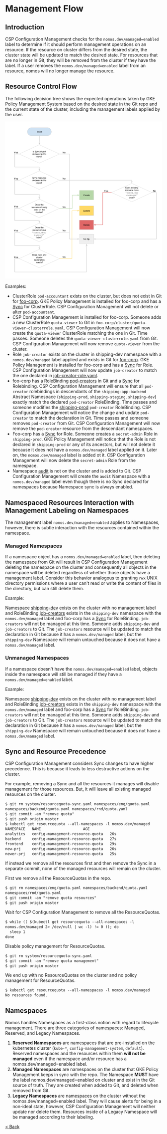 # Management Flow

## Introduction

CSP Configuration Management checks for the `nomos.dev/managed=enabled` label to
determine if it should perform management operations on an resource. If the
resource on cluster differs from the desired state, the cluster state will be
updated to match the desired state. For resources that are no longer in Git,
they will be removed from the cluster if they have the label. If a user removes
the `nomos.dev/managed=enabled` label from an resource, nomos will no longer
manage the resource.

## Resource Control Flow

The following decision tree shows the expected operations taken by GKE Policy
Management System based on the desired state in the Git repo and the current
state of the cluster, including the management labels applied by the user.

![drawing](../img/system_flow.png)

Examples:

*   ClusterRole `pod-accountant` exists on the cluster, but does not exist in
    Git for
    [foo-corp](https://github.com/frankfarzan/foo-corp-example/tree/0.1.0). GKE
    Policy Management is installed for foo-corp and has a
    [Sync](https://github.com/frankfarzan/foo-corp-example/blob/0.1.0/foo-corp/system/rbac-sync.yaml)
    for ClusterRole. CSP Configuration Management will not delete or alter
    `pod-accountant`.
*   CSP Configuration Management is installed for foo-corp. Someone adds a new
    ClusterRole `quota-viewer` to Git in
    `foo-corp/cluster/quota-viewer-clusterrole.yaml`. CSP Configuration
    Management will now create the `quota-viewer` ClusterRole matching the one
    in Git. Time passes. Someone deletes the `quota-viewer-clusterrole.yaml`
    from Git. CSP Configuration Management will now remove `quota-viewer` from the
    cluster.
*   Role `job-creator` exists on the cluster in shipping-dev namespace with a
    `nomos.dev/managed` label applied and exists in Git for
    [foo-corp](https://github.com/frankfarzan/foo-corp-example). GKE Policy
    Management is installed for foo-corp and has a
    [Sync](https://github.com/frankfarzan/foo-corp-example/blob/0.1.0/foo-corp/system/rbac-sync.yaml)
    for Role. CSP Configuration Management will now update `job-creator` to
    match the one declared in
    [job-creator-role.yaml](https://github.com/frankfarzan/foo-corp-example/blob/0.1.0/foo-corp/namespaces/online/shipping-app-backend/shipping-dev/job-creator-role.yaml).
*   foo-corp has a RoleBinding
    [pod-creators](https://github.com/frankfarzan/foo-corp-example/blob/0.1.0/foo-corp/namespaces/online/shipping-app-backend/pod-creator-rolebinding.yaml)
    in Git and a
    [Sync](https://github.com/frankfarzan/foo-corp-example/blob/0.1.0/foo-corp/system/rbac-sync.yaml)
    for Rolebinding. CSP Configuration Management will ensure that all
    `pod-creator` rolebindings in descendants of the `shipping-app-backend`
    Abstract Namespace (`shipping-prod`, `shipping-staging`, `shipping-dev`)
    exactly match the declared `pod-creator` RoleBinding. Time passes and
    someone modifies the
    [shipping-prod](https://github.com/frankfarzan/foo-corp-example/tree/0.1.0/foo-corp/namespaces/online/shipping-app-backend/shipping-prod)
    `pod-creator` RoleBinding. CSP Configuration Management will notice the
    change and update `pod-creator` to match the declaration in Git. Time passes
    and someone removes `pod-creator` from Git. CSP Configuration Management
    will now remove the `pod-creator` resource from the descendant namespaces.
*   Foo-corp has a
    [Sync](https://github.com/frankfarzan/foo-corp-example/blob/0.1.0/foo-corp/system/rbac-sync.yaml)
    for Role. Someone creates a `secret-admin` Role in `shipping-prod`. GKE
    Policy Management will notice that the Role is not declared in
    `shipping-prod` or any of its ancestors, but will not delete it because it
    does not have a `nomos.dev/managed` label applied on it. Later on, the
    `nomos.dev/managed` label is added ot it. CSP Configuration Management will
    now delete the `secret-admin` Role from the namespace.
*   Namespace
    [audit](https://github.com/frankfarzan/foo-corp-example/blob/0.1.0/foo-corp/namespaces/audit/namespace.yaml)
    is not on the cluster and is added to Git. CSP Configuration Management will
    create the `audit` Namespace with a `nomos.dev/managed` label even though
    there is no Sync declared for namespaces because Namespace sync is always
    enabled.

## Namespaced Resources Interaction with Management Labeling on Namespaces

The management label `nomos.dev/managed=enabled` applies to Namespaces, however,
there is subtle interaction with the resources contained within the namespace.

### Managed Namespaces

If a namespace object has a `nomos.dev/managed=enabled` label, then deleting the
namespace from Git will result in CSP Configuration Management deleting the
namespace on the cluster and consequently all objects in the namespace will be
deleted regardless of whether those objects have a management label. Consider
this behavior analogous to granting `rwx` UNIX directory permissions where a
user can't read or write the content of files in the directory, but can still
delete them.

Example:

Namespace
[shipping-dev](https://github.com/frankfarzan/foo-corp-example/blob/0.1.0/foo-corp/namespaces/online/shipping-app-backend/shipping-dev/namespace.yaml)
exists on the cluster with no management label and RoleBinding
[job-creators](https://github.com/frankfarzan/foo-corp-example/blob/0.1.0/foo-corp/namespaces/online/shipping-app-backend/shipping-dev/job-creator-rolebinding.yaml)
exists in the `shipping-dev` namespace with the `nomos.dev/managed` label and
foo-corp has a
[Sync](https://github.com/frankfarzan/foo-corp-example/blob/0.1.0/foo-corp/system/rbac-sync.yaml)
for RoleBinding. `job-creators` will not be managed at this time. Someone adds
`shipping-dev` and `job-creators` to Git. The `job-creators` resource will be
updated to match the declaration in Git because it has a `nomos.dev/managed`
label, but the `shipping-dev` Namespace will remain untouched because it does
not have a `nomos.dev/managed` label.

### Unmanaged Namespaces

If a namespace doesn't have the `nomos.dev/managed=enabled` label, objects
inside the namespace will still be managed if they have a
`nomos.dev/managed=enabled` label.

Example:

Namespace
[shipping-dev](https://github.com/frankfarzan/foo-corp-example/blob/0.1.0/foo-corp/namespaces/online/shipping-app-backend/shipping-dev/namespace.yaml)
exists on the cluster with no management label and RoleBinding
[job-creators](https://github.com/frankfarzan/foo-corp-example/blob/0.1.0/foo-corp/namespaces/online/shipping-app-backend/shipping-dev/job-creator-rolebinding.yaml)
exists in the `shipping-dev` namespace with the `nomos.dev/managed` label and
foo-corp has a
[Sync](https://github.com/frankfarzan/foo-corp-example/blob/0.1.0/foo-corp/system/rbac-sync.yaml)
for RoleBinding. `job-creators` will not be managed at this time. Someone adds
`shipping-dev` and `job-creators` to Git. The `job-creators` resource will be
updated to match the declaration in Git because it has a `nomos.dev/managed`
label, but the `shipping-dev` Namespace will remain untouched because it does
not have a `nomos.dev/managed` label.

## Sync and Resource Precedence

CSP Configuration Management considers Sync changes to have higher precedence.
This is because it leads to less destructive actions on the cluster.

For example, removing a Sync and all the resources it manages will disable
management for those resources. But, it will leave all existing managed
resources on the cluster.

```console
$ git rm system/resourcequota-sync.yaml namespaces/eng/quota.yaml namespaces/backend/quota.yaml namespaces/rnd/quota.yaml
$ git commit -am "remove quota"
$ git push origin master
$ kubectl get resourcequota --all-namespaces -l nomos.dev/managed
NAMESPACE   NAME                   AGE
analytics   config-management-resource-quota   26s
backend     config-management-resource-quota   27s
frontend    config-management-resource-quota   29s
new-prj     config-management-resource-quota   26s
newer-prj   config-management-resource-quota   25s
```

If instead we remove all the resources first and then remove the Sync in a
separate commit, none of the managed resources will remain on the cluster.

First we remove all the ResourceQuotas in the repo.

```console
$ git rm namespaces/eng/quota.yaml namespaces/backend/quota.yaml namespaces/rnd/quota.yaml
$ git commit -am "remove quota resources"
$ git push origin master
```

Wait for CSP Configuration Management to remove all the ResourceQuotas.

```console
$ while (( $(kubectl get resourcequota --all-namespaces -l nomos.dev/managed 2> /dev/null | wc -l) != 0 )); do
  sleep 1
done
```

Disable policy management for ResourceQuotas.

```console
$ git rm system/resourcequota-sync.yaml
$ git commit -am "remove quota management"
$ git push origin master
```

We end up with no ResourceQuotas on the cluster and no policy management for
ResourceQuotas.

```console
$ kubectl get resourcequota --all-namespaces -l nomos.dev/managed
No resources found.
```

## Namespaces

Nomos handles Namespaces as a first-class notion with regard to lifecycle
management. There are three categories of namespaces: Managed, Reserved, and
Legacy Namespaces.

1.  **Reserved Namespaces** are namespaces that are pre-installed on the
    kubernetes cluster (`kube-*`, `config-management-system`, `default`).
    Reserved namespaces and the resources within them **will not be managed**
    even if the namespace and/or resource has a nomos.dev/managed=enabled label.
1.  **Managed Namespaces** are namespaces on the cluster that GKE Policy
    Management keeps in sync with the repo. The Namespace **MUST** have the
    label nomos.dev/managed=enabled on cluster and exist in the Git source of
    truth. They are created when added to Git, and deleted when removed from
    Git.
1.  **Legacy Namespaces** are namespaces on the cluster without the
    nomos.dev/managed=enabled label. They will cause alerts for being in a
    non-ideal state, however, CSP Configuration Management will neither update
    nor delete them. Resources inside of a Legacy Namespace will be managed
    according to their labeling.

[< Back](../../README.md)
